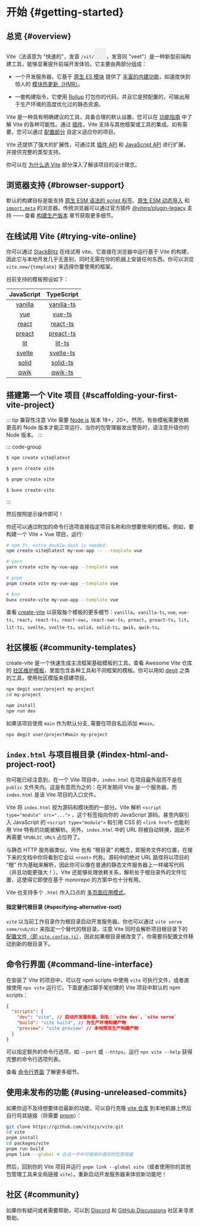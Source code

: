# 开始 {#getting-started}

<audio id="vite-audio">
  <source src="/vite.mp3" type="audio/mpeg">
</audio>

## 总览 {#overview}

Vite（法语意为 "快速的"，发音 `/vit/`<button id="play-vite-audio" onclick="document.getElementById('vite-audio').play();" style="border: none; padding: 3px; border-radius: 4px; vertical-align: bottom;"><svg style="height:2em;width:2em"><use href="/voice.svg#voice" /></svg></button>，发音同 "veet"）是一种新型前端构建工具，能够显著提升前端开发体验。它主要由两部分组成：

- 一个开发服务器，它基于 [原生 ES 模块](https://developer.mozilla.org/en-US/docs/Web/JavaScript/Guide/Modules) 提供了 [丰富的内建功能](./features)，如速度快到惊人的 [模块热更新（HMR）](./features#hot-module-replacement)。

- 一套构建指令，它使用 [Rollup](https://rollupjs.org) 打包你的代码，并且它是预配置的，可输出用于生产环境的高度优化过的静态资源。

Vite 是一种具有明确建议的工具，具备合理的默认设置。您可以在 [功能指南](./features) 中了解 Vite 的各种可能性。通过 [插件](./using-plugins)，Vite 支持与其他框架或工具的集成。如有需要，您可以通过 [配置部分](../config/) 自定义适应你的项目。

Vite 还提供了强大的扩展性，可通过其 [插件 API](./api-plugin) 和 [JavaScript API](./api-javascript) 进行扩展，并提供完整的类型支持。

你可以在 [为什么选 Vite](./why) 部分深入了解该项目的设计理念。

## 浏览器支持 {#browser-support}

默认的构建目标是能支持 [原生 ESM 语法的 script 标签](https://caniuse.com/es6-module)、[原生 ESM 动态导入](https://caniuse.com/es6-module-dynamic-import) 和 [`import.meta`](https://caniuse.com/mdn-javascript_operators_import_meta) 的浏览器。传统浏览器可以通过官方插件 [@vitejs/plugin-legacy](https://github.com/vitejs/vite/tree/main/packages/plugin-legacy) 支持 —— 查看 [构建生产版本](./build) 章节获取更多细节。

## 在线试用 Vite {#trying-vite-online}

你可以通过 [StackBlitz](https://vite.new/) 在线试用 vite。它直接在浏览器中运行基于 Vite 的构建，因此它与本地开发几乎无差别，同时无需在你的机器上安装任何东西。你可以浏览 `vite.new/{template}` 来选择你要使用的框架。

目前支持的模板预设如下：

|             JavaScript              |                TypeScript                 |
| :---------------------------------: | :---------------------------------------: |
| [vanilla](https://vite.new/vanilla) | [vanilla-ts](https://vite.new/vanilla-ts) |
|     [vue](https://vite.new/vue)     |     [vue-ts](https://vite.new/vue-ts)     |
|   [react](https://vite.new/react)   |   [react-ts](https://vite.new/react-ts)   |
|  [preact](https://vite.new/preact)  |  [preact-ts](https://vite.new/preact-ts)  |
|     [lit](https://vite.new/lit)     |     [lit-ts](https://vite.new/lit-ts)     |
|  [svelte](https://vite.new/svelte)  |  [svelte-ts](https://vite.new/svelte-ts)  |
|   [solid](https://vite.new/solid)   |   [solid-ts](https://vite.new/solid-ts)   |
|    [qwik](https://vite.new/qwik)    |    [qwik-ts](https://vite.new/qwik-ts)    |

## 搭建第一个 Vite 项目 {#scaffolding-your-first-vite-project}

::: tip 兼容性注意
Vite 需要 [Node.js](https://nodejs.org/en/) 版本 18+，20+。然而，有些模板需要依赖更高的 Node 版本才能正常运行，当你的包管理器发出警告时，请注意升级你的 Node 版本。
:::

::: code-group

```bash [NPM]
$ npm create vite@latest
```

```bash [Yarn]
$ yarn create vite
```

```bash [PNPM]
$ pnpm create vite
```

```bash [Bun]
$ bunx create-vite
```

:::

然后按照提示操作即可！

你还可以通过附加的命令行选项直接指定项目名称和你想要使用的模板。例如，要构建一个 Vite + Vue 项目，运行:

```bash
# npm 7+, extra double-dash is needed:
npm create vite@latest my-vue-app -- --template vue

# yarn
yarn create vite my-vue-app --template vue

# pnpm
pnpm create vite my-vue-app --template vue

# bun
bunx create-vite my-vue-app --template vue
```

查看 [create-vite](https://github.com/vitejs/vite/tree/main/packages/create-vite) 以获取每个模板的更多细节：`vanilla`，`vanilla-ts`, `vue`, `vue-ts`，`react`，`react-ts`，`react-swc`，`react-swc-ts`，`preact`，`preact-ts`，`lit`，`lit-ts`，`svelte`，`svelte-ts`，`solid`，`solid-ts`，`qwik`，`qwik-ts`。

## 社区模板 {#community-templates}

create-vite 是一个快速生成主流框架基础模板的工具。查看 Awesome Vite 仓库的 [社区维护模板](https://github.com/vitejs/awesome-vite#templates)，里面包含各种工具和不同框架的模板。你可以用如 [degit](https://github.com/Rich-Harris/degit) 之类的工具，使用社区模版来搭建项目。

```bash
npx degit user/project my-project
cd my-project

npm install
npm run dev
```

如果该项目使用 `main` 作为默认分支, 需要在项目名后添加 `#main`。

```bash
npx degit user/project#main my-project
```

## `index.html` 与项目根目录 {#index-html-and-project-root}

你可能已经注意到，在一个 Vite 项目中，`index.html` 在项目最外层而不是在 `public` 文件夹内。这是有意而为之的：在开发期间 Vite 是一个服务器，而 `index.html` 是该 Vite 项目的入口文件。

Vite 将 `index.html` 视为源码和模块图的一部分。Vite 解析 `<script type="module" src="...">` ，这个标签指向你的 JavaScript 源码。甚至内联引入 JavaScript 的 `<script type="module">` 和引用 CSS 的 `<link href>` 也能利用 Vite 特有的功能被解析。另外，`index.html` 中的 URL 将被自动转换，因此不再需要 `%PUBLIC_URL%` 占位符了。

与静态 HTTP 服务器类似，Vite 也有 “根目录” 的概念，即服务文件的位置，在接下来的文档中你将看到它会以 `<root>` 代称。源码中的绝对 URL 路径将以项目的 “根” 作为基础来解析，因此你可以像在普通的静态文件服务器上一样编写代码（并且功能更强大！）。Vite 还能够处理依赖关系，解析处于根目录外的文件位置，这使得它即使在基于 monorepo 的方案中也十分有用。

Vite 也支持多个 `.html` 作入口点的 [多页面应用模式](./build#multi-page-app)。

#### 指定替代根目录 {#specifying-alternative-root}

`vite` 以当前工作目录作为根目录启动开发服务器。你也可以通过 `vite serve some/sub/dir` 来指定一个替代的根目录。注意 Vite 同时会解析项目根目录下的 [配置文件（即 `vite.config.js`）](/config/#configuring-vite)，因此如果根目录被改变了，你需要将配置文件移动到新的根目录下。

## 命令行界面 {#command-line-interface}

在安装了 Vite 的项目中，可以在 npm scripts 中使用 `vite` 可执行文件，或者直接使用 `npx vite` 运行它。下面是通过脚手架创建的 Vite 项目中默认的 npm scripts：

<!-- prettier-ignore -->
```json
{
  "scripts": {
    "dev": "vite", // 启动开发服务器，别名：`vite dev`，`vite serve`
    "build": "vite build", // 为生产环境构建产物
    "preview": "vite preview" // 本地预览生产构建产物
  }
}
```

可以指定额外的命令行选项，如 `--port` 或 `--https`。运行 `npx vite --help` 获得完整的命令行选项列表。

查看 [命令行界面](./cli.md) 了解更多细节。

## 使用未发布的功能 {#using-unreleased-commits}

如果你迫不及待想要体验最新的功能，可以自行克隆 [vite 仓库](https://github.com/vitejs/vite) 到本地机器上然后自行将其链接（将需要 [pnpm](https://pnpm.io/)）：

```bash
git clone https://github.com/vitejs/vite.git
cd vite
pnpm install
cd packages/vite
pnpm run build
pnpm link --global # 在这一步中可使用你喜欢的包管理器
```

然后，回到你的 Vite 项目并运行 `pnpm link --global vite`（或者使用你的其他包管理工具来全局链接 `vite`）。重新启动开发服务器来体验新功能吧！

## 社区 {#community}

如果你有疑问或者需要帮助，可以到 [Discord](https://chat.vitejs.dev) 和 [GitHub Discussions](https://github.com/vitejs/vite/discussions) 社区来寻求帮助。
